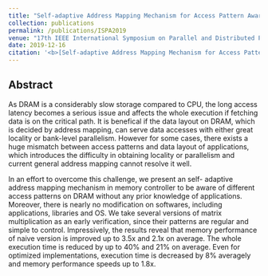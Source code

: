 ```yaml
---
title: "Self-adaptive Address Mapping Mechanism for Access Pattern Awareness on DRAM"
collection: publications
permalink: /publications/ISPA2019
venue: "17th IEEE International Symposium on Parallel and Distributed Processing with Applications (ISPA 2019)"
date: 2019-12-16
citation: '<b>[Self-adaptive Address Mapping Mechanism for Access Pattern Awareness on DRAM]()</b>Chundian Li, <b>Mingzhe Zhang</b>, Zhiwei Xu, Xianhe Sun.<i>17th IEEE International Symposium on Parallel and Distributed Processing with Applications</i>. <b>ISPA 2019</b>.'
---
```



## Abstract
As DRAM is a considerably slow storage compared to CPU, the long access latency becomes a serious issue and affects the whole execution if fetching data is on the critical path. It is benefical if the data layout on DRAM, which is decided by address mapping, can serve data accesses with either great locality or bank-level parallelism. However for some cases, there exists a huge mismatch between access patterns and data layout of applications, which introduces the difficulty in obtaining locality or parallelism and current general address mapping cannot resolve it well.

In an effort to overcome this challenge, we present an self- adaptive address mapping mechanism in memory controller to be aware of different access patterns on DRAM without any prior knowledge of applications. Moreover, there is nearly no modification on softwares, including applications, libraries and OS. We take several versions of matrix multiplication as an early verification, since their patterns are regular and simple to control. Impressively, the results reveal that memory performance of naive version is improved up to 3.5x and 2.1x on average. The whole execution time is reduced by up to 40% and 21% on average. Even for optimized implementations, execution time is decreased by 8% averagely and memory performance speeds up to 1.8x.